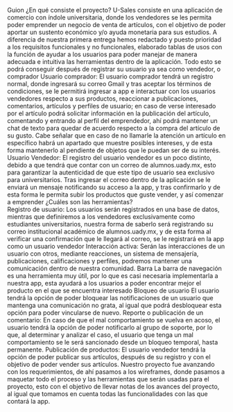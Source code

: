 Guion
¿En qué consiste el proyecto?
U-Sales consiste en una aplicación de comercio con índole universitaria, donde los vendedores se les permita poder emprender un negocio de venta de artículos, con el objetivo de poder aportar un sustento económico y/o ayuda monetaria para sus estudios.
A diferencia de nuestra primera entrega hemos redactado y puesto prioridad a los requisitos funcionales y no funcionales, elaborado tablas de usos con la función de ayudar a los usuarios para poder manejar de manera adecuada e intuitiva las herramientas dentro de la aplicación. Todo esto se podrá conseguir después de registrar su usuario ya sea como vendedor, o comprador
Usuario comprador:
El usuario comprador tendrá un registro normal, donde ingresará su correo Gmail y tras aceptar los términos de condiciones, se le permitirá ingresar a app e interactuar con los usuarios vendedores respecto a sus productos, reaccionar a publicaciones, comentarios, artículos y perfiles de usuario; en caso de verse interesado por el artículo podrá solicitar información en la publicación del artículo, comentando y entrando al perfil del emprendedor, ahí podrá mantener un chat de texto para quedar de acuerdo respecto a la compra del artículo de su gusto.
Cabe señalar que en caso de no llamarle la atención un artículo en específico habrá un apartado que muestre posibles intereses, y de esta forma mantenerlo al pendiente de objetos que le puedan ser de su interés.
Usuario Vendedor:
El registro del usuario vendedor es un poco distinto, debido a que tendrá que contar con un correo de alumnos.uady.mx, esto para garantizar la autenticidad de que este tipo de usuario sea exclusivo para universitarios. Tras ingresar el correo dentro de la aplicación se le enviará un mensaje notificando su acceso a la app, y tras confirmarlo y de esta forma le permita subir los productos que guste vender, y así comenzar a emprender 
¿Cuáles son las herramientas?	
Registro de usuario:
Los usuarios serán registrados en una base de datos, mientras que definiremos a los vendedores exclusivamente como estudiantes universitarios, nuestra forma de saberlo será registrando su correo institucional académico de alumnos.uady.mx, y de esta forma al verificar una confirmación que le llegará al correo, se le registrará en la app como un usuario vendedor
Interacción activa:
Serán las interacciones de un usuario con otros, mediante reacciones, un sistema de mensajería, publicaciones, calificaciones y perfiles, podremos mantener una comunicación dentro de nuestra comunidad.
Barra 
La barra de navegación es una herramienta muy útil, por lo que es casi necesaria implementarla a nuestra app, esta ayudará a los usuarios a poder encontrar mejor el producto en el que se encuentra interesado
Bloqueo de usuario
El usuario tendrá la opción de poder bloquear las notificaciones de un usuario que mantenga una comunicación no grata, al igual que podrá desbloquear esta opción para poder vincularse de nuevo.
Reporte o publicación de un comentario:
En caso de que el mal comportamiento se vuelva en acoso, el usuario tendrá la opción de poder notificarlo al grupo de soporte, por lo que, al determinar y analizar el caso, el usuario que tenga un mal comportamiento se le será sancionado desde un bloqueo temporal, hasta permanente.
Publicación de productos:
El usuario vendedor tendrá la opción de poder publicar sus artículos, después de su registro y con el objetivo de poder vender sus artículos.
Nuestro proyecto fue avanzando con los requerimientos, de ahí pasamos a los wireframes, donde pasamos a maquetar todo el proceso y las herramientas que serán usadas para el proyecto, esto con el objetivo de llevar notas de los avances del proyecto, al igual que tomamos en cuenta todas las funcionalidades con las que contará la app.
